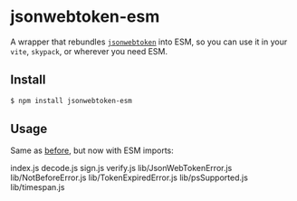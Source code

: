 # jsonwebtoken-esm

A wrapper that rebundles [`jsonwebtoken`](https://www.npmjs.com/package/jsonwebtoken) into ESM, so you can use it in your `vite`, `skypack`, or wherever you need ESM.

## Install

```bash
$ npm install jsonwebtoken-esm
```

## Usage

Same as [before](https://github.com/auth0/node-jsonwebtoken/blob/master/README.md#usage), but now with ESM imports:

index.js
decode.js
sign.js
verify.js
lib/JsonWebTokenError.js
lib/NotBeforeError.js
lib/TokenExpiredError.js
lib/psSupported.js
lib/timespan.js
